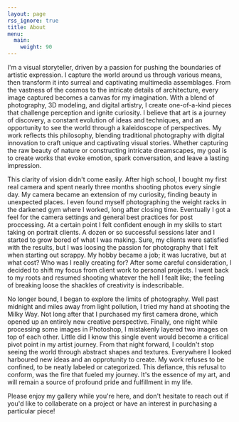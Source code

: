 ```yaml
---
layout: page
rss_ignore: true
title: About
menu:
  main:
    weight: 90
---
```


I'm a visual storyteller, driven by a passion for pushing the boundaries of artistic expression. I capture the world around us through various means, then transform it into surreal and captivating multimedia assemblages. From the vastness of the cosmos to the intricate details of architecture, every image captured becomes a canvas for my imagination. With a blend of photography, 3D modeling, and digital artistry, I create one-of-a-kind pieces that challenge perception and ignite curiosity. I believe that art is a journey of discovery, a constant evolution of ideas and techniques, and an opportunity to see the world through a kaleidoscope of perspectives. My work reflects this philosophy, blending traditional photography with digital innovation to craft unique and captivating visual stories. Whether capturing the raw beauty of nature or constructing intricate dreamscapes, my goal is to create works that evoke emotion, spark conversation, and leave a lasting impression.

This clarity of vision didn't come easily. After high school, I bought my first real camera and spent nearly three months shooting photos every single day. My camera became an extension of my curiosity, finding beauty in unexpected places. I even found myself photographing the weight racks in the darkened gym where I worked, long after closing time. Eventually I got a feel for the camera settings and general best practices for post proccessing. At a certain point I felt confident enough in my skills to start taking on portrait clients. A dozen or so successful sessions later and I started to grow bored of what I was making. Sure, my clients were satisfied with the results, but I was loosing the passion for photography that I felt when starting out scrappy. My hobby became a job; it was lucrative, but at what cost? Who was I really creating for? After some careful consideration, I decided to shift my focus from client work to personal projects. I went back to my roots and resumed shooting whatever the hell I fealt like; the feeling of breaking loose the shackles of creativity is indescribable.

No longer bound, I began to explore the limits of photography. Well past midnight and miles away from light pollution, I tried my hand at shooting the Milky Way. Not long after that I purchased my first camera drone, which opened up an entirely new creative perspective. Finally, one night while processing some images in Photoshop, I mistakenly layered two images on top of each other. Little did I know this single event would become a critical pivot point in my artist journey. From that night forward, I couldn't stop seeing the world through abstract shapes and textures. Everywhere I looked harboured new ideas and an opprotunity to create. My work refuses to be confined, to be neatly labeled or categorized. This defiance, this refusal to conform, was the fire that fueled my journey. It's the essence of my art, and will remain a source of profound pride and fulfillment in my life.

Please enjoy my gallery while you're here, and don't hesitate to reach out if you'd like to collaberate on a project or have an interest in purchasing a particular piece!